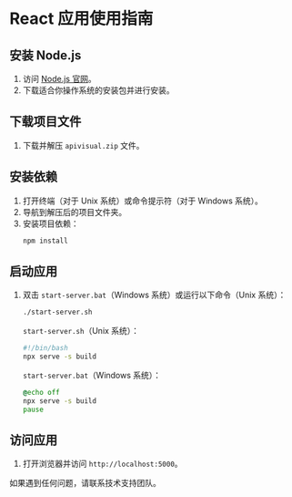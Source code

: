 # React 应用使用指南

## 安装 Node.js

1. 访问 [Node.js 官网](https://nodejs.org/)。
2. 下载适合你操作系统的安装包并进行安装。

## 下载项目文件

1. 下载并解压 `apivisual.zip` 文件。

## 安装依赖

1. 打开终端（对于 Unix 系统）或命令提示符（对于 Windows 系统）。
2. 导航到解压后的项目文件夹。
3. 安装项目依赖：
    ```bash
    npm install
    ```

## 启动应用

1. 双击 `start-server.bat`（Windows 系统）或运行以下命令（Unix 系统）：
    ```sh
    ./start-server.sh
    ```

    `start-server.sh`（Unix 系统）：
    ```sh
    #!/bin/bash
    npx serve -s build
    ```

    `start-server.bat`（Windows 系统）：
    ```bat
    @echo off
    npx serve -s build
    pause
    ```

## 访问应用

1. 打开浏览器并访问 `http://localhost:5000`。

如果遇到任何问题，请联系技术支持团队。

